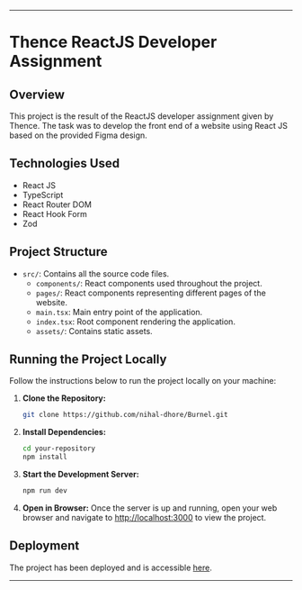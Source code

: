 ---

# Thence ReactJS Developer Assignment

## Overview
This project is the result of the ReactJS developer assignment given by Thence. The task was to develop the front end of a website using React JS based on the provided Figma design.

## Technologies Used
- React JS
- TypeScript
- React Router DOM
- React Hook Form
- Zod

## Project Structure
- `src/`: Contains all the source code files.
  - `components/`: React components used throughout the project.
  - `pages/`: React components representing different pages of the website.
  - `main.tsx`: Main entry point of the application.
  - `index.tsx`: Root component rendering the application.
  - `assets/`: Contains static assets.

## Running the Project Locally
Follow the instructions below to run the project locally on your machine:

1. **Clone the Repository:**
   ```bash
   git clone https://github.com/nihal-dhore/Burnel.git
   ```

2. **Install Dependencies:**
   ```bash
   cd your-repository
   npm install
   ```

3. **Start the Development Server:**
   ```bash
   npm run dev
   ```

4. **Open in Browser:**
   Once the server is up and running, open your web browser and navigate to [http://localhost:3000](http://localhost:3000) to view the project.

## Deployment
The project has been deployed and is accessible [here](https://burnel-nihal-dhore.vercel.app/).

---